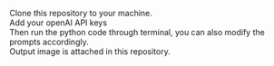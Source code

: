 Clone this repository to your machine.  
Add your openAI API keys   
Then run the python code through terminal, you can also modify the prompts accordingly.   
Output image is attached in this repository.   
